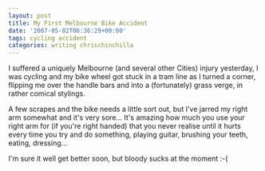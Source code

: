 ```yaml
---
layout: post
title: My First Melbourne Bike Accident
date: '2007-05-02T06:36:29+00:00'
tags: cycling accident
categories: writing chrischinchilla
---
```


I suffered a uniquely Melbourne (and several other Cities) injury yesterday, I was cycling and my bike wheel got stuck in a tram line as I turned a corner, flipping me over the handle bars and into a (fortunately) grass verge, in rather comical stylings.

A few scrapes and the bike needs a little sort out, but I've jarred my right arm somewhat and it's very sore... It's amazing how much you use your right arm for (if you're right handed) that you never realise until it hurts every time you try and do something, playing guitar, brushing your teeth, eating, dressing...

I'm sure it well get better soon, but bloody sucks at the moment :-(
